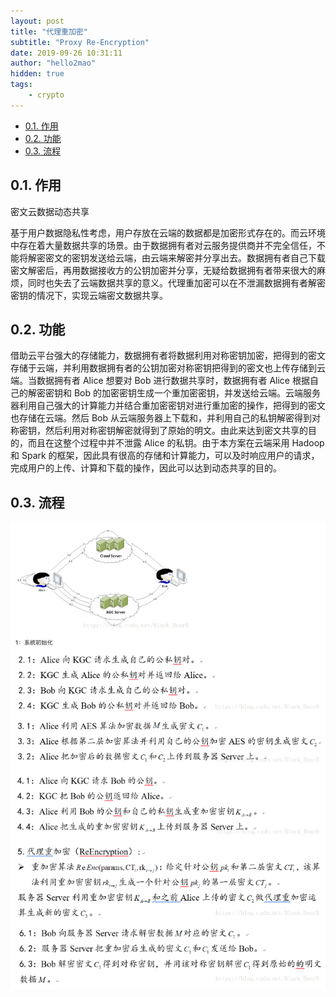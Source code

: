 ```yaml
---
layout: post
title: "代理重加密"
subtitle: "Proxy Re-Encryption"
date: 2019-09-26 10:31:11
author: "hello2mao"
hidden: true
tags:
    - crypto
---
```


<!-- TOC -->

- [0.1. 作用](#01-%e4%bd%9c%e7%94%a8)
- [0.2. 功能](#02-%e5%8a%9f%e8%83%bd)
- [0.3. 流程](#03-%e6%b5%81%e7%a8%8b)

<!-- /TOC -->

## 0.1. 作用

密文云数据动态共享

基于用户数据隐私性考虑，用户存放在云端的数据都是加密形式存在的。而云环境中存在着大量数据共享的场景。由于数据拥有者对云服务提供商并不完全信任，不能将解密密文的密钥发送给云端，由云端来解密并分享出去。数据拥有者自己下载密文解密后，再用数据接收方的公钥加密并分享，无疑给数据拥有者带来很大的麻烦，同时也失去了云端数据共享的意义。代理重加密可以在不泄漏数据拥有者解密密钥的情况下，实现云端密文数据共享。

## 0.2. 功能

借助云平台强大的存储能力，数据拥有者将数据利用对称密钥加密，把得到的密文存储于云端，并利用数据拥有者的公钥加密对称密钥把得到的密文也上传存储到云端。当数据拥有者 Alice 想要对 Bob 进行数据共享时，数据拥有者 Alice 根据自己的解密密钥和 Bob 的加密密钥生成一个重加密密钥，并发送给云端。云端服务器利用自己强大的计算能力并结合重加密密钥对进行重加密的操作，把得到的密文也存储在云端。然后 Bob 从云端服务器上下载和，并利用自己的私钥解密得到对称密钥，然后利用对称密钥解密就得到了原始的明文。由此来达到密文共享的目的，而且在这整个过程中并不泄露 Alice 的私钥。由于本方案在云端采用 Hadoop 和 Spark 的框架，因此具有很高的存储和计算能力，可以及时响应用户的请求，完成用户的上传、计算和下载的操作，因此可以达到动态共享的目的。

## 0.3. 流程

![](/img/posts/Proxy_ReEncryption.png)
